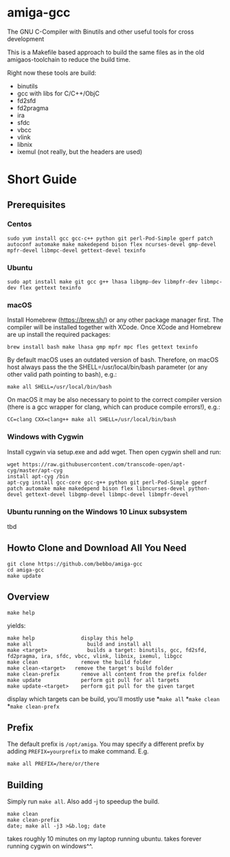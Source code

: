 # amiga-gcc
The GNU C-Compiler with Binutils and other useful tools for cross development

This is a Makefile based approach to build the same files as in the old amigaos-toolchain to reduce the build time.

Right now these tools are build:
* binutils
* gcc with libs for C/C++/ObjC
* fd2sfd
* fd2pragma
* ira
* sfdc
* vbcc
* vlink
* libnix
* ixemul (not really, but the headers are used)
# Short Guide
## Prerequisites
### Centos
`sudo yum install gcc gcc-c++ python git perl-Pod-Simple gperf patch autoconf automake make makedepend bison flex ncurses-devel gmp-devel mpfr-devel libmpc-devel gettext-devel texinfo`
### Ubuntu
`sudo apt install make git gcc g++ lhasa libgmp-dev libmpfr-dev libmpc-dev flex gettext texinfo`
### macOS
Install Homebrew (https://brew.sh/) or any other package manager first. The compiler will be installed together with XCode. Once XCode and Homebrew are up install the required packages:

`brew install bash make lhasa gmp mpfr mpc fles gettext texinfo`

By default macOS uses an outdated version of bash. Therefore, on macOS host always pass the the SHELL=/usr/local/bin/bash parameter (or any other valid path pointing to bash), e.g.:
```
make all SHELL=/usr/local/bin/bash
```
On macOS it may be also necessary to point to the correct compiler version (there is a gcc wrapper for clang, which can produce compile errors!), e.g.:
```
CC=clang CXX=clang++ make all SHELL=/usr/local/bin/bash
```

### Windows with Cygwin
Install cygwin via setup.exe and add wget. Then open cygwin shell and run:

```
wget https://raw.githubusercontent.com/transcode-open/apt-cyg/master/apt-cyg
install apt-cyg /bin
apt-cyg install gcc-core gcc-g++ python git perl-Pod-Simple gperf patch automake make makedepend bison flex libncurses-devel python-devel gettext-devel libgmp-devel libmpc-devel libmpfr-devel
```

### Ubuntu running on the Windows 10 Linux subsystem
tbd

## Howto Clone and Download All You Need
```
git clone https://github.com/bebbo/amiga-gcc
cd amiga-gcc
make update
```

## Overview
```
make help
```
yields:
```
make help 		        display this help
make all 		          build and install all
make <target>		      builds a target: binutils, gcc, fd2sfd, fd2pragma, ira, sfdc, vbcc, vlink, libnix, ixemul, libgcc
make clean		        remove the build folder
make clean-<target>	  remove the target's build folder
make clean-prefix	    remove all content from the prefix folder
make update		        perform git pull for all targets
make update-<target>	perform git pull for the given target
```
display which targets can be build, you'll mostly use
*`make all`
*`make clean`
*`make clean-prefx`
## Prefix
The default prefix is `/opt/amiga`. You may specify a different prefix by adding `PREFIX=yourprefix` to make command. E.g.
```
make all PREFIX=/here/or/there
```
## Building
Simply run `make all`. Also add -j to speedup the build.

```
make clean
make clean-prefix
date; make all -j3 >&b.log; date
```
takes roughly 10 minutes on my laptop running ubuntu. takes forever running cygwin on windows^^.
